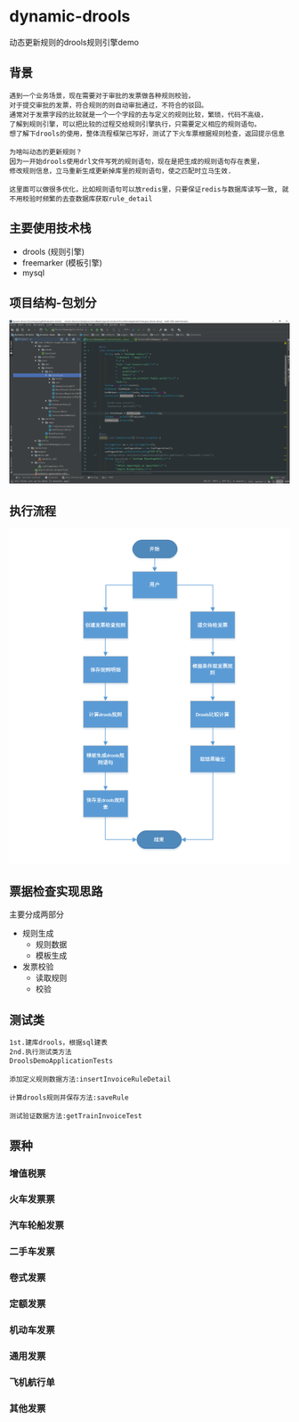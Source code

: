 # dynamic-drools
动态更新规则的drools规则引擎demo

## 背景
```
遇到一个业务场景，现在需要对于审批的发票做各种规则校验，
对于提交审批的发票，符合规则的则自动审批通过，不符合的驳回。
通常对于发票字段的比较就是一个一个字段的去与定义的规则比较，繁琐，代码不高级，
了解到规则引擎，可以把比较的过程交给规则引擎执行，只需要定义相应的规则语句。
想了解下drools的使用，整体流程框架已写好，测试了下火车票根据规则检查，返回提示信息

为啥叫动态的更新规则？
因为一开始drools使用drl文件写死的规则语句，现在是把生成的规则语句存在表里，
修改规则信息，立马重新生成更新掉库里的规则语句，使之匹配时立马生效.

这里面可以做很多优化，比如规则语句可以放redis里，只要保证redis与数据库读写一致, 就不用校验时频繁的去查数据库获取rule_detail
```

## 主要使用技术栈
- drools (规则引擎)
- freemarker (模板引擎)
- mysql

## 项目结构-包划分
![项目结构-包划分](/drools-demo/imgs/项目结构-包划分.png)

## 执行流程
![执行流程](/drools-demo/imgs/发票检查流程.png)

## 票据检查实现思路
主要分成两部分
- 规则生成
    - 规则数据
    - 模板生成
- 发票校验
    - 读取规则
    - 校验

## 测试类
```$xslt
1st.建库drools，根据sql建表
2nd.执行测试类方法
DroolsDemoApplicationTests

添加定义规则数据方法:insertInvoiceRuleDetail

计算drools规则并保存方法:saveRule

测试验证数据方法:getTrainInvoiceTest
```


## 票种
### 增值税票
### 火车发票票
### 汽车轮船发票
### 二手车发票
### 卷式发票
### 定额发票
### 机动车发票
### 通用发票
### 飞机航行单
### 其他发票